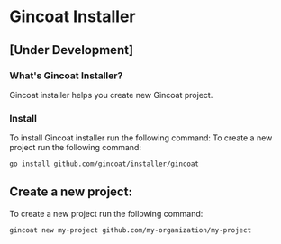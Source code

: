 # Gincoat Installer

## [Under Development]

### What's Gincoat Installer?
Gincoat installer helps you create new Gincoat project.

### Install
To install Gincoat installer run the following command:
To create a new project run the following command:
```bash
go install github.com/gincoat/installer/gincoat
```

## Create a new project:
To create a new project run the following command:
```bash
gincoat new my-project github.com/my-organization/my-project
```
